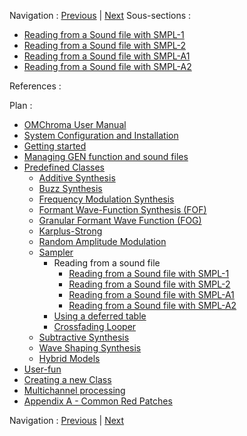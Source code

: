 
Navigation : [Previous](08-Sampler "page précédente\(Sampler\)") |
[Next](01-smpl-1 "Next\(Reading from a Sound file with
SMPL-1\)")
Sous-sections :

  * [Reading from a Sound file with SMPL-1](01-smpl-1)
  * [Reading from a Sound file with SMPL-2](02-smpl-2)
  * [Reading from a Sound file with SMPL-A1](03-smpl-A1)
  * [Reading from a Sound file with SMPL-A2](04-smpl-A2)

References :

Plan :

  * [OMChroma User Manual](OMChroma)
  * [System Configuration and Installation](Installation)
  * [Getting started](Getting_Started)
  * [Managing GEN function and sound files](Managing_GEN_function_and_sound_files)
  * [Predefined Classes](Predefined_classes)
    * [Additive Synthesis](01-Additive_Synthesis)
    * [Buzz Synthesis](02-Buzz_Synthesis)
    * [Frequency Modulation Synthesis](03-Frequency_modulation)
    * [Formant Wave-Function Synthesis (FOF)](04_Formant_Wave_Function_\(FOF\))
    * [Granular Formant Wave Function (FOG)](05-Granular_Formant_Wave_Function_\(FOG\))
    * [Karplus-Strong](06-Karplus-Strong)
    * [Random Amplitude Modulation](07-Random_Amplitude_Modulation)
    * [Sampler](08-Sampler)
      * Reading from a sound file
        * [Reading from a Sound file with SMPL-1](01-smpl-1)
        * [Reading from a Sound file with SMPL-2](02-smpl-2)
        * [Reading from a Sound file with SMPL-A1](03-smpl-A1)
        * [Reading from a Sound file with SMPL-A2](04-smpl-A2)
      * [Using a deferred table](02-Using_a_deferred_tables)
      * [Crossfading Looper](03-Crossfading_Looper)
    * [Subtractive Synthesis](09-Subtractive_Synthesis)
    * [Wave Shaping Synthesis](10-Waveshaping)
    * [Hybrid Models](11-Hybrid_Models)
  * [User-fun](User-fun)
  * [Creating a new Class](Creating_a_new_Class)
  * [Multichannel processing](06-Multichannel_processing)
  * [Appendix A - Common Red Patches](A-Appendix-A_Common_red_patches)

Navigation : [Previous](08-Sampler "page précédente\(Sampler\)") |
[Next](01-smpl-1 "Next\(Reading from a Sound file with
SMPL-1\)")
